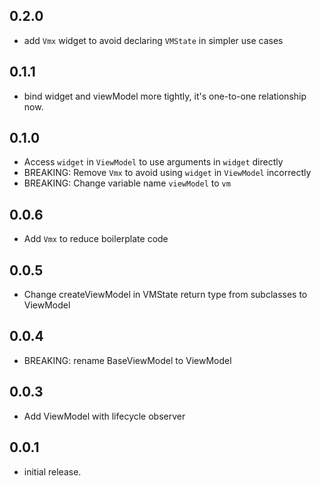 ## 0.2.0

* add ```Vmx``` widget to avoid declaring ```VMState``` in simpler use cases

## 0.1.1

* bind widget and viewModel more tightly, it's one-to-one relationship now.

## 0.1.0

* Access ```widget``` in ```ViewModel``` to use arguments in ```widget``` directly
* BREAKING: Remove ```Vmx``` to avoid using ```widget``` in ```ViewModel``` incorrectly
* BREAKING: Change variable name ```viewModel``` to ```vm```

## 0.0.6

* Add ```Vmx``` to reduce boilerplate code

## 0.0.5

* Change createViewModel in VMState return type from subclasses to ViewModel

## 0.0.4

* BREAKING: rename BaseViewModel to ViewModel

## 0.0.3

* Add ViewModel with lifecycle observer

## 0.0.1

* initial release.
